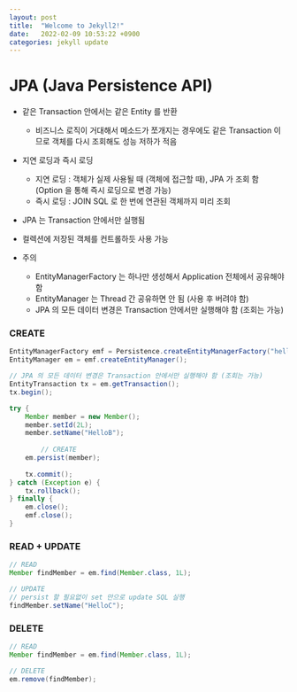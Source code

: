 ```yaml
---
layout: post
title:  "Welcome to Jekyll2!"
date:   2022-02-09 10:53:22 +0900
categories: jekyll update
---
```

# JPA (Java Persistence API)

- 같은 Transaction 안에서는 같은 Entity 를 반환
    - 비즈니스 로직이 거대해서 메소드가 쪼개지는 경우에도 같은 Transaction 이므로 객체를 다시 조회해도 성능 저하가 적음
- 지연 로딩과 즉시 로딩
    - 지연 로딩 : 객체가 실제 사용될 때 (객체에 접근할 때), JPA 가 조회 함 (Option 을 통해 즉시 로딩으로 변경 가능)
    - 즉시 로딩 : JOIN SQL 로 한 번에 연관된 객체까지 미리 조회
- JPA 는 Transaction 안에서만 실행됨
- 컬렉션에 저장된 객체를 컨트롤하듯 사용 가능

- 주의
    - EntityManagerFactory 는 하나만 생성해서 Application 전체에서 공유해야 함
    - EntityManager 는 Thread 간 공유하면 안 됨 (사용 후 버려야 함)
    - JPA 의 모든 데이터 변경은 Transaction 안에서만 실행해야 함 (조회는 가능)

### CREATE

```java
EntityManagerFactory emf = Persistence.createEntityManagerFactory("hello");
EntityManager em = emf.createEntityManager();

// JPA 의 모든 데이터 변경은 Transaction 안에서만 실행해야 함 (조회는 가능)
EntityTransaction tx = em.getTransaction();
tx.begin();

try {
    Member member = new Member();
    member.setId(2L);
    member.setName("HelloB");
    
		// CREATE
    em.persist(member);
    
    tx.commit();
} catch (Exception e) {
    tx.rollback();
} finally {
    em.close();
    emf.close();
}
```

### READ + UPDATE

```java
// READ
Member findMember = em.find(Member.class, 1L);

// UPDATE
// persist 할 필요없이 set 만으로 update SQL 실행
findMember.setName("HelloC");
```

### DELETE

```java
// READ
Member findMember = em.find(Member.class, 1L);

// DELETE
em.remove(findMember);
```
